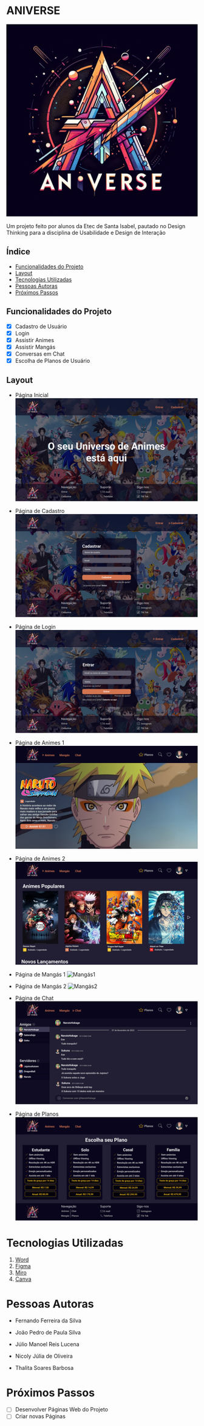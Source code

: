 # ANIVERSE
![Aniverse](./assets/aniverse.jpeg)
<p> Um projeto feito por alunos da Etec de Santa Isabel, pautado no Design Thinking para a disciplina de Usabilidade e Design de Interação </p>

## Índice
- <a href="#funcionalidades-do-projeto">Funcionalidades do Projeto </a>
- <a href="#layout"> Layout </a> 
- <a href="#tecnologias-utilizadas"> Tecnologias Utilizadas </a> 
- <a href="#pessoas-autoras"> Pessoas Autoras </a> 
- <a href="#próximos-passos"> Próximos Passos </a>

## Funcionalidades do Projeto
- [x] Cadastro de Usuário
- [x] Login
- [x] Assistir Animes
- [x] Assistir Mangás
- [x] Conversas em Chat
- [x] Escolha de Planos de Usuário

## Layout
- Página Inicial
![PaginaInicial](./Wireframes/Pag%20Inicial.png)

- Página de Cadastro
![Cadastrar](./Wireframes/Cadastrar.png)

- Página de Login
![Login](./Wireframes/Entrar.png)

- Página de Animes 1
![Animes1](./Wireframes/Animes%20-%201.png)

- Página de Animes 2
![Animes2](./Wireframes/Animes%20-%202.png)

- Página de Mangás 1
![Mangás1](./Wireframes/Mangás%20-%201.png)

- Página de Mangás 2
![Mangás2](./Wireframes/Mangás%20-%202.png)

- Página de Chat
![Chat](./Wireframes/Chat%20-%201%20.png)

- Página de Planos
![Planos](./Wireframes/Planos.png)

# Tecnologias Utilizadas
1. [Word](https://www.microsoft.com/pt-br/microsoft-365/word)
2. [Figma](https://www.figma.com/)
3. [Miro](https://miro.com/pt/)
4. [Canva](https://www.canva.com/pt_br/)

# Pessoas Autoras
- Fernando Ferreira da Silva

- João Pedro de Paula Silva

- Júlio Manoel Reis Lucena

- Nicoly Júlia de Oliveira

- Thalita Soares Barbosa

# Próximos Passos
- [ ] Desenvolver Páginas Web do Projeto
- [ ] Criar novas Páginas